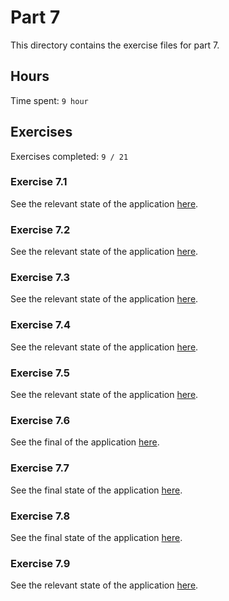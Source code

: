 # Part 7

This directory contains the exercise files for part 7.

## Hours

Time spent: `9 hour`

## Exercises

Exercises completed: `9 / 21`

### Exercise 7.1

See the relevant state of the application [here](https://github.com/rikurauhala/fullstack/tree/2b6ff0ec5762e1bf4dadae682aa67e54d3b5411e/exercises/part07/routed-anecdotes).

### Exercise 7.2

See the relevant state of the application [here](https://github.com/rikurauhala/fullstack/tree/d3606c6b70e695fb8fbc6d116dacdda721199b02/exercises/part07/routed-anecdotes).

### Exercise 7.3

See the relevant state of the application [here](https://github.com/rikurauhala/fullstack/tree/a54c1ea58a0655b65baaad06c53453bbb83c827b/exercises/part07/routed-anecdotes).

### Exercise 7.4

See the relevant state of the application [here](https://github.com/rikurauhala/fullstack/tree/5dee5d8852161dea542d3108c23b4c5412203687/exercises/part07/routed-anecdotes).

### Exercise 7.5

See the relevant state of the application [here](https://github.com/rikurauhala/fullstack/tree/5b4335fd64de0dd6f0c212f9519d9a6a68b0658a/exercises/part07/routed-anecdotes).

### Exercise 7.6

See the final of the application [here](https://github.com/rikurauhala/fullstack/tree/main/exercises/part07/routed-anecdotes).

### Exercise 7.7

See the final state of the application [here](https://github.com/rikurauhala/fullstack/tree/main/exercises/part07/country-hook).

### Exercise 7.8

See the final state of the application [here](https://github.com/rikurauhala/fullstack/tree/main/exercises/part07/ultimate-hooks).

### Exercise 7.9

See the relevant state of the application [here](https://github.com/rikurauhala/fullstack/tree/2b131bab040bf2292e92e16e357f626164e3aaba/exercises/part07/bloglist).

<!-- 

### Exercise 7.10

See the relevant state of the application [here]().

### Exercise 7.11

See the relevant state of the application [here]().

### Exercise 7.12

See the relevant state of the application [here]().

### Exercise 7.13

See the relevant state of the application [here]().

### Exercise 7.14

See the relevant state of the application [here]().

### Exercise 7.15

See the relevant state of the application [here]().

### Exercise 7.16

See the relevant state of the application [here]().

### Exercise 7.17

See the relevant state of the application [here]().

### Exercise 7.18

See the relevant state of the application [here]().

### Exercise 7.19

See the relevant state of the application [here]().

### Exercise 7.20

See the relevant state of the application [here]().

### Exercise 7.21

See the relevant state of the application [here]().

-->
